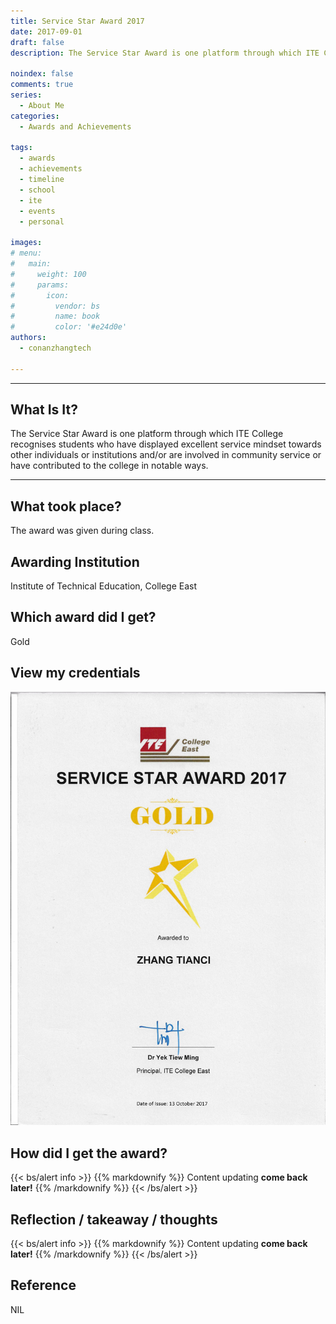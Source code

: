```yaml
---
title: Service Star Award 2017
date: 2017-09-01
draft: false
description: The Service Star Award is one platform through which ITE College recognises students who have displayed excellent service mindset towards other individuals or institutions and/or are involved in community service or have contributed to the college in notable ways.

noindex: false
comments: true
series:
  - About Me
categories:
  - Awards and Achievements
  
tags:
  - awards
  - achievements
  - timeline
  - school
  - ite
  - events
  - personal

images:
# menu:
#   main:
#     weight: 100
#     params:
#       icon:
#         vendor: bs
#         name: book
#         color: '#e24d0e'
authors:
  - conanzhangtech

---
```

---

## What Is It?

The Service Star Award is one platform through which ITE College recognises students who have displayed excellent service mindset towards other individuals or institutions and/or are involved in community service or have contributed to the college in notable ways.

---

## What took place?

The award was given during class.

## Awarding Institution

Institute of Technical Education, College East

## Which award did I get?

Gold

## View my credentials

![Gold Service Star Award 2017](credential1.jpg)

## How did I get the award?

{{< bs/alert info >}}
{{% markdownify %}}
Content updating **come back later!**
{{% /markdownify %}}
{{< /bs/alert >}}

## Reflection / takeaway / thoughts

{{< bs/alert info >}}
{{% markdownify %}}
Content updating **come back later!**
{{% /markdownify %}}
{{< /bs/alert >}}


## Reference

NIL


